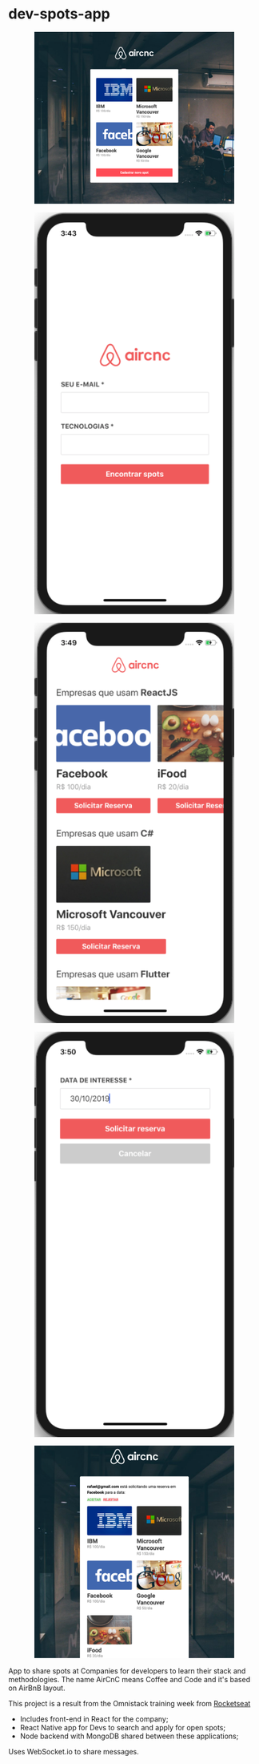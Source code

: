 # dev-spots-app
<p align="center">
  <img width="400"  src="images/AirCnC_web.png">
<p align="center">
  <img width="400"  src="images/aircnc_mobile_login.png">
<p align="center">
  <img width="400"  src="images/aircnc_mobile_list.png">
<p align="center">
  <img width="400"  src="images/aircnc_mobile_book.png">
<p align="center">
  <img width="400"  src="images/AirCnC_mobile_confirmation.png">


App to share spots at Companies for developers to learn their stack and methodologies. The name AirCnC means Coffee and Code and it's based on AirBnB layout.

This project is a result from the  Omnistack training week from [Rocketseat](https://rocketseat.com.br/)

* Includes front-end in React for the company;
* React Native app for Devs to search and apply for open spots;
* Node backend with MongoDB shared between these applications;

Uses WebSocket.io to share messages.




